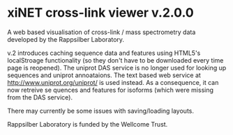 xiNET cross-link viewer v.2.0.0
================

A web based visualisation of cross-link / mass spectrometry data developed by the Rappsilber Laboratory.

v.2 introduces caching sequence data and features using HTML5's localStroage functionality (so they don't have to be downloaded every time page is reopened). 
The uniprot DAS service is no longer used for looking up sequences and uniprot annoataions. The text based web service at http://www.uniprot.org/uniprot/ is used instead.
As a consequence, it can now retreive se	quences and features for isoforms (which were missing from the DAS service).

There may currently be some issues with saving/loading layouts. 

Rappsilber Laboratory is funded by the Wellcome Trust.

